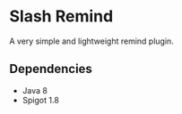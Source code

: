 # Slash Remind
A very simple and lightweight remind plugin. <br>

## Dependencies
- Java 8
- Spigot 1.8
